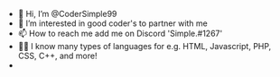 - 👋 Hi, I’m @CoderSimple99
- 👀 I’m interested in good coder's to partner with me
- 📫 How to reach me add me on Discord 'Simple.#1267'
- 👨‍💻 I know many types of languages for e.g. HTML, Javascript, PHP, CSS, C++, and more!
-

<!---
CoderSimple99/CoderSimple99 is a ✨ special ✨ repository because its `README.md` (this file) appears on your GitHub profile.
You can click the Preview link to take a look at your changes.
--->
